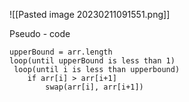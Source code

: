 ![[Pasted image 20230211091551.png]]

Pseudo - code

```
upperBound = arr.length
loop(until upperBound is less than 1)
 loop(until i is less than upperbound)
	if arr[i] > arr[i+1]
		swap(arr[i], arr[i+1])
	
```